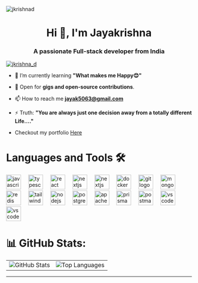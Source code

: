 <p align="left"> <img src="https://komarev.com/ghpvc/?username=jkrishnad&label=Profile%20views&color=0e75b6&style=flat" alt="jkrishnad" /> </p>

<h1 align="center">Hi 👋, I'm Jayakrishna</h1>
<h3 align="center">A passionate Full-stack developer from India</h3>

<p align="left"> <a href="https://twitter.com/jkrishna_d" target="blank"><img src="https://img.shields.io/twitter/follow/jkrishna_d?logo=twitter&style=for-the-badge" alt="jkrishna_d" /></a> </p>

- 🌱 I’m currently learning **"What makes me Happy😊"**

- 💼 Open for **gigs and open-source contributions**.

- 📫 How to reach me **jayak5063@gmail.com**

- ⚡ Truth: **"You are always just one decision away from a totally different Life...."**

- Checkout my portfolio <a href="https://jkrishna-delta.vercel.app/" target="blank">Here</a> 

# Languages and Tools 🛠️

<div align="left">
  <img src="https://skillicons.dev/icons?i=js" height="40" alt="javascript logo"  />
  <img width="12" />
  <img src="https://skillicons.dev/icons?i=ts" height="40" alt="typescript logo"  />
  <img width="12" />
  <img src="https://skillicons.dev/icons?i=react" height="40" alt="react logo"  />
  <img width="12" />
  <img src="https://skillicons.dev/icons?i=express" height="40" alt="nextjs logo"  />
  <img width="12" />
  <img src="https://skillicons.dev/icons?i=nextjs" height="40" alt="nextjs logo"  />
  <img width="12" />
  <img src="https://skillicons.dev/icons?i=docker" height="40" alt="docker logo"  />
  <img width="12" />
  <img src="https://skillicons.dev/icons?i=git" height="40" alt="git logo"  />
  <img width="12" />
  <img src="https://skillicons.dev/icons?i=mongodb" height="40" alt="mongodb logo"  />
  <img width="12" />
  <img src="https://skillicons.dev/icons?i=redis" height="40" alt="redis logo"  />
  <img width="12" />
  <img src="https://skillicons.dev/icons?i=tailwind" height="40" alt="tailwindcss logo"  />
  <img width="12" />
  <img src="https://skillicons.dev/icons?i=nodejs" height="40" alt="nodejs logo"  />
  <img width="12" />
  <img src="https://skillicons.dev/icons?i=postgres" height="40" alt="postgresql logo"  />
  <img width="12" />
  <img src="https://skillicons.dev/icons?i=kafka" height="40" alt="apachekafka logo"  />
  <img width="12" />
  <img src="https://skillicons.dev/icons?i=prisma" height="40" alt="prisma logo"  />
  <img width="12" />
  <img src="https://skillicons.dev/icons?i=postman" height="40" alt="postman logo"  />
  <img width="12" />
  <img src="https://skillicons.dev/icons?i=vscode" height="40" alt="vscode logo"  />
  <img width="12" />
  <img src="https://skillicons.dev/icons?i=rust" height="40" alt="vscode logo"  />
</div>

# 📊 GitHub Stats:

<div align="center">
  <table>
    <tr>
      <td>
        <img src="https://github-readme-stats.vercel.app/api?username=JKrishnaD&theme=dark&hide_border=true&include_all_commits=false&count_private=false" alt="GitHub Stats" />
      </td>
      <td colspan="2" align="center">
        <img src="https://github-readme-stats.vercel.app/api/top-langs/?username=JKrishnaD&theme=dark&hide_border=true&include_all_commits=false&count_private=false&layout=compact" alt="Top Languages" />
      </td>
    </tr>
  </table>
</div>


---

<!-- Proudly created with GPRM ( https://gprm.itsvg.in ) -->
